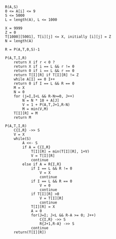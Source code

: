     R(A,S)
    0 <= A[i] <= 9 
    S <= 5000
    L = length(A), L <= 1000
     
    X = 9999 
    Z = 0
    T[1000][5001], T[i][j] <= X, initially [i][j] = Z
    N = length(A) 

    R = P(A,T,0,S)-1

    P(A,T,I,R)
        return X if r < 0 ? 
        return X if i == L && r != 0
        return 0 if i == L && r == 0
        return T[I][R] if T[I][R] != Z
        while A[I] == 0 I++
        return 0 if I == L && R == 0
        M = X
        N = 0
        for (j=I,I<L && R-N>=0, J++)
            N = N * 10 + A[J]
            V = 1 + P(A,T,J+1,R-N)
            M = min(V,M)
        T[I][R] = M
        return M

    P(A,T,I,R)
        C{I,R} ->> S
        V = X
        while(S)
            A <<- S
            if A = C{I,R}
                T[I][R] = min(T[I][R], 1+V)
                V = T[I][R]
                continue
            else if A = R{I,R}
                if I == L && R != 0
                    V = X
                    continue
                if I == L && R == 0
                    V = 0
                    continue
                if T[I][R] >0
                    V = T[I][R]
                    continue
                T[I][R] = X
                A = 0
                for(J=I; J<L && R-A >= 0; J++)
                    C{I,R} ->> S
                    R{J+1,R-A} ->> S
                continue
        return(T[I][R])


        


